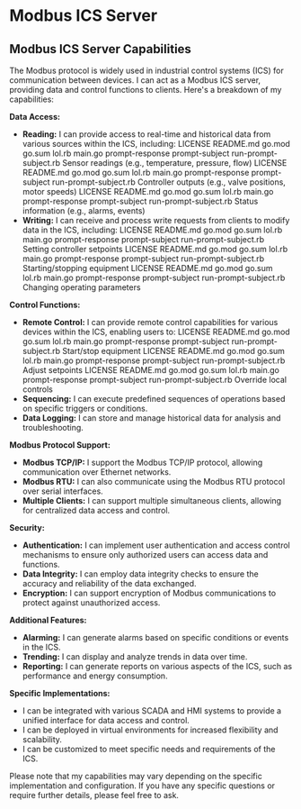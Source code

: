 # Modbus ICS Server
## Modbus ICS Server Capabilities

The Modbus protocol is widely used in industrial control systems (ICS) for communication between devices. I can act as a Modbus ICS server, providing data and control functions to clients. Here's a breakdown of my capabilities:

**Data Access:**

* **Reading:** I can provide access to real-time and historical data from various sources within the ICS, including:
 LICENSE README.md go.mod go.sum lol.rb main.go prompt-response prompt-subject run-prompt-subject.rb Sensor readings (e.g., temperature, pressure, flow)
 LICENSE README.md go.mod go.sum lol.rb main.go prompt-response prompt-subject run-prompt-subject.rb Controller outputs (e.g., valve positions, motor speeds)
 LICENSE README.md go.mod go.sum lol.rb main.go prompt-response prompt-subject run-prompt-subject.rb Status information (e.g., alarms, events)
* **Writing:** I can receive and process write requests from clients to modify data in the ICS, including:
 LICENSE README.md go.mod go.sum lol.rb main.go prompt-response prompt-subject run-prompt-subject.rb Setting controller setpoints
 LICENSE README.md go.mod go.sum lol.rb main.go prompt-response prompt-subject run-prompt-subject.rb Starting/stopping equipment
 LICENSE README.md go.mod go.sum lol.rb main.go prompt-response prompt-subject run-prompt-subject.rb Changing operating parameters

**Control Functions:**

* **Remote Control:** I can provide remote control capabilities for various devices within the ICS, enabling users to:
 LICENSE README.md go.mod go.sum lol.rb main.go prompt-response prompt-subject run-prompt-subject.rb Start/stop equipment
 LICENSE README.md go.mod go.sum lol.rb main.go prompt-response prompt-subject run-prompt-subject.rb Adjust setpoints
 LICENSE README.md go.mod go.sum lol.rb main.go prompt-response prompt-subject run-prompt-subject.rb Override local controls
* **Sequencing:** I can execute predefined sequences of operations based on specific triggers or conditions.
* **Data Logging:** I can store and manage historical data for analysis and troubleshooting.

**Modbus Protocol Support:**

* **Modbus TCP/IP:** I support the Modbus TCP/IP protocol, allowing communication over Ethernet networks.
* **Modbus RTU:** I can also communicate using the Modbus RTU protocol over serial interfaces.
* **Multiple Clients:** I can support multiple simultaneous clients, allowing for centralized data access and control.

**Security:**

* **Authentication:** I can implement user authentication and access control mechanisms to ensure only authorized users can access data and functions.
* **Data Integrity:** I can employ data integrity checks to ensure the accuracy and reliability of the data exchanged.
* **Encryption:** I can support encryption of Modbus communications to protect against unauthorized access.

**Additional Features:**

* **Alarming:** I can generate alarms based on specific conditions or events in the ICS.
* **Trending:** I can display and analyze trends in data over time.
* **Reporting:** I can generate reports on various aspects of the ICS, such as performance and energy consumption.

**Specific Implementations:**

* I can be integrated with various SCADA and HMI systems to provide a unified interface for data access and control.
* I can be deployed in virtual environments for increased flexibility and scalability.
* I can be customized to meet specific needs and requirements of the ICS.

Please note that my capabilities may vary depending on the specific implementation and configuration. If you have any specific questions or require further details, please feel free to ask.
